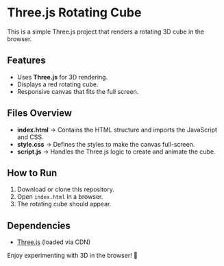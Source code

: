 # Three.js Rotating Cube

This is a simple Three.js project that renders a rotating 3D cube in the browser.

## Features
- Uses **Three.js** for 3D rendering.
- Displays a red rotating cube.
- Responsive canvas that fits the full screen.

## Files Overview
- **index.html** → Contains the HTML structure and imports the JavaScript and CSS.
- **style.css** → Defines the styles to make the canvas full-screen.
- **script.js** → Handles the Three.js logic to create and animate the cube.

## How to Run
1. Download or clone this repository.
2. Open `index.html` in a browser.
3. The rotating cube should appear.

## Dependencies
- [Three.js](https://threejs.org/) (loaded via CDN)

Enjoy experimenting with 3D in the browser! 🚀
